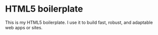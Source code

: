 # HTML5 boilerplate
This is my HTML5 boilerplate. I use it to build fast, robust, and adaptable
web apps or sites.
